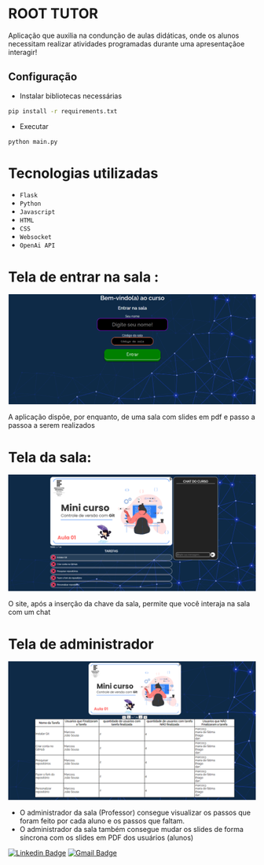 # ROOT TUTOR

Aplicação que auxilia na condunção de aulas didáticas, onde os alunos necessitam realizar atividades programadas durante uma apresentaçãoe interagir!

## Configuração

* Instalar bibliotecas necessárias
```bash
pip install -r requirements.txt
```

* Executar
```bash
python main.py
```


# Tecnologias utilizadas
- ``Flask``
- ``Python``
-  ``Javascript``
- ``HTML``
- ``CSS``
- ``Websocket``
- ``OpenAi API ``



# Tela de entrar na sala :

![tela entrar](Readme's/tela_entrar.png)

A aplicação dispõe, por enquanto, de uma sala com slides em pdf e passo a passoa a serem realizados


# Tela da sala:

![tela da sala](Readme's/tela_sala.png)

O site, após a inserção da chave da sala, permite que você interaja na sala com um chat



 # Tela de administrador 

 ![tela_administrador](Readme's/tela_administrador.png)

- O administrador da sala (Professor) consegue visualizar os passos que foram feito por cada aluno e os passos que faltam.
- O administrador da sala também consegue mudar os slides de forma síncrona com os slides em PDF dos usuários (alunos)


[![Linkedin Badge](https://img.shields.io/badge/-Darlan-blue?style=flat-square&logo=Linkedin&logoColor=white&link=https://www.linkedin.com/in/darlan-almeida/)](https://www.linkedin.com/in/darlan-almeida-92251a232/) 
[![Gmail Badge](https://img.shields.io/badge/-adarlan748@gmail.com-c14438?style=flat-square&logo=Gmail&logoColor=white&link=mailto:adarlan748@gmail.com)](mailto:adarlan748@gmail.com)

